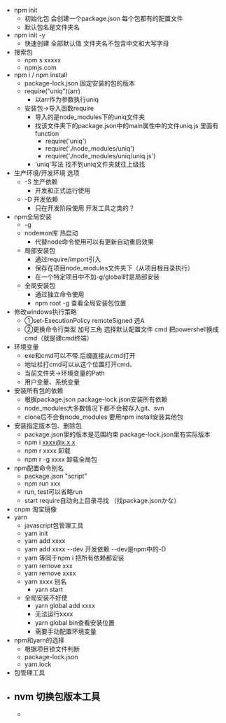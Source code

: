 - npm init
  - 初始化包 会创建一个package.json 每个包都有的配置文件
  - 默认包名是文件夹名
- npm init -y
  - 快速创建 全部默认值 文件夹名不包含中文和大写字母
- 搜索包
  - npm s xxxxx
  - npmjs.com
- npm i / npm install
  - package-lock.json 固定安装的包的版本
  - require("uniq")(arr)
    - 以arr作为参数执行uniq
  - 安装包→导入函数require
    - 导入的是node_modules下的uniq文件夹
    - 找该文件夹下的package.json中的main属性中的文件uniq.js 里面有function
      - require('uniq')
      - require('./node_modules/uniq')
      - require('./node_modules/uniq/uniq.js')
    - 'uniq'写法 找不到uniq文件夹就往上级找
- 生产环境/开发环境 选项
  - -S 生产依赖
    - 开发和正式运行使用
  - -D 开发依赖
    - 只在开发阶段使用 开发工具之类的？
- npm全局安装
  - -g
  - nodemon库 热启动
    - 代替node命令使用可以有更新自动重启效果
  - 局部安装包
    - 通过require/import引入
    - 保存在项目node_modules文件夹下（从项目根目录执行）
    - 在一个特定项目中不加-g/global时是局部安装
  - 全局安装包
    - 通过独立命令使用
    - npm root -g 查看全局安装包位置
- 修改windows执行策略
  - ①set-ExecutionPolicy remoteSigned 选A
  - ②更换命令行类型 加号三角 选择默认配置文件 cmd 把powershell换成cmd（就是建cmd终端）
- 环境变量
  - exe和cmd可以不带.后缀直接从cmd打开
  - 地址栏打cmd可以从这个位置打开cmd、
  - 当前文件夹→环境变量的Path
  - 用户变量、系统变量
- 安装所有包的依赖
  - 根据package.json package-lock.json安装所有依赖
  - node_modules大多数情况下都不会被存入git、svn
  - clone后不会有node_modules 要用npm install安装其他包
- 安装指定版本包、删除包
  - package.json里的版本是范围约束 package-lock.json里有实际版本
  - npm i xxxx@x.x.x 
  - npm r xxxx 卸载
  - npm r -g xxxx 卸载全局包
- npm配置命令别名
  - package.json "script"
  - npm run xxx
  - run, test可以省略run
  - start require自动向上目录寻找 （找package.jsonかな）
- cnpm 淘宝镜像
- yarn
  - javascript包管理工具
  - yarn init
  - yarn add xxxx
  - yarn add xxxx --dev 开发依赖 --dev是npm中的-D
  - yarn 等同于npm i 把所有依赖都安装
  - yarn remove xxx
  - yarn remove xxxx
  - yarn xxxx 别名
    - yarn start
  - 全局安装不好使
    - yarn global add xxxx
    - 无法运行xxxx
    - yarn global bin查看安装位置
    - 需要手动配置环境变量
- npm和yarn的选择
  - 根据项目锁文件判断
  - package-lock.json
  - yarn.lock
- 包管理工具
- nvm 切换包版本工具
  - 
  - 